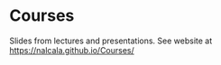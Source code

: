 # Courses
Slides from lectures and presentations. See website at https://nalcala.github.io/Courses/
